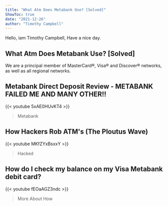 ```yaml
---
title: "What Atm Does Metabank Use? [Solved]"
ShowToc: true 
date: "2021-12-26"
author: "Timothy Campbell" 
---
```


Hello, iam Timothy Campbell, Have a nice day.
## What Atm Does Metabank Use? [Solved]
We are a principal member of MasterCard®, Visa® and Discover® networks, as well as all regional networks.

## Metabank Direct Deposit Review - METABANK FAILED ME AND MANY OTHER!!
{{< youtube 5xAE0HUvKT4 >}}
>Metabank

## How Hackers Rob ATM's (The Ploutus Wave)
{{< youtube MKfZYxBsxxY >}}
>Hacked 

## How do I check my balance on my Visa Metabank debit card?
{{< youtube fEOaAGZ3ndc >}}
>More About How 

